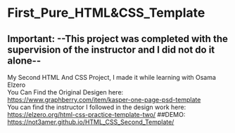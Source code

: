 # First_Pure_HTML&CSS_Template
## Important:  --This project was completed with the supervision of the instructor and I did not do it alone--  
My Second HTML And CSS Project, I made it while learning with Osama Elzero  
You Can Find the Original Desigen here: https://www.graphberry.com/item/kasper-one-page-psd-template  
You can find the instructor I followed in the design work here: https://elzero.org/html-css-practice-template-two/
##DEMO:  
https://not3amer.github.io/HTML_CSS_Second_Template/
